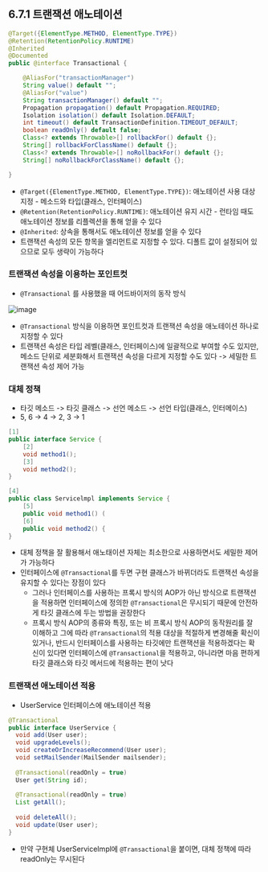 ## 6.7.1 트랜잭션 애노테이션
```java
@Target({ElementType.METHOD, ElementType.TYPE})
@Retention(RetentionPolicy.RUNTIME)
@Inherited
@Documented
public @interface Transactional {

    @AliasFor("transactionManager")
	String value() default "";
	@AliasFor("value")
	String transactionManager() default "";
	Propagation propagation() default Propagation.REQUIRED;
	Isolation isolation() default Isolation.DEFAULT;
	int timeout() default TransactionDefinition.TIMEOUT_DEFAULT;
	boolean readOnly() default false;
	Class<? extends Throwable>[] rollbackFor() default {};
	String[] rollbackForClassName() default {};
	Class<? extends Throwable>[] noRollbackFor() default {};
	String[] noRollbackForClassName() default {};

}
```

- `@Target({ElementType.METHOD, ElementType.TYPE})`: 애노테이션 사용 대상 지정 - 메소드와 타입(클래스, 인터페이스)
- `@Retention(RetentionPolicy.RUNTIME)`: 애노테이션 유지 시간 - 런타임 때도 애노테이션 정보를 리플렉션을 통해 얻을 수 있다
- `@Inherited`: 상속을 통해서도 애노테이션 정보를 얻을 수 있다
- 트랜잭션 속성의 모든 항목을 엘리먼트로 지정할 수 있다. 디폴트 값이 설정되어 있으므로 모두 생략이 가능하다

### 트랜잭션 속성을 이용하는 포인트컷
- `@Transactional` 를 사용했을 때 어드바이저의 동작 방식

![image](https://github.com/user-attachments/assets/292f2550-ef05-461a-a758-0f68fac5c87e)

- `@Transactional` 방식을 이용하면 포인트컷과 트랜잭션 속성을 애노테이션 하나로 지정할 수 있다
- 트랜잭션 속성은 타입 레벨(클래스, 인터페이스)에 일괄적으로 부여할 수도 있지만, 메소드 단위로 세분화해서 트랜잭션 속성을 다르게 지정할 수도 있다 -> 세밀한 트랜잭션 속성 제어 가능

### 대체 정책
- 타깃 메소드 -> 타깃 클래스 -> 선언 메소드 -> 선언 타입(클래스, 인터메이스)
- 5, 6 -> 4 -> 2, 3 -> 1
```java
[1]
public interface Service { 
	[2]
	void method1(); 
	[3]
	void method2();
}

[4]
public class Servicelmpl implements Service {
	[5]
	public void method1() (
	[6]
	public void method2() {
}
```

- 대체 정책을 잘 활용해서 애노태이션 자체는 최소한으로 사용하면서도 세밀한 제어가 가능하다
- 인터페이스에 `@Transactional`를 두면 구현 클래스가 바뀌더라도 트랜잭션 속성을 유지할 수 있다는 장점이 있다
	- 그러나 인터페이스를 사용하는 프록시 방식의 AOP가 아닌 방식으로 트랜잭션을 적용하면 인터페이스에 정의한 `@Transactional`은 무시되기 때문에 안전하게 타깃 클래스에 두는 방법을 권장한다
	- 프록시 방식 AOP의 종류와 특징, 또는 비 프록시 방식 AOP의 동작원리를 잘 이해하고 그에 따라 `@Transactional`의 적용 대상을 적절하게 변경해줄 확신이 있거나, 반드시 인터페이스를 사용하는 타깃에만 트랜잭션을 적용하겠다는 확신이 있다면 인터페이스에 `@Transactional`을 적용하고, 아니라면 마음 편하게 타깃 클래스와 타깃 메서드에 적용하는 편이 낫다

### 트랜잭션 애노테이션 적용
- UserService 인터페이스에 애노테이션 적용
```java
@Transactional
public interface UserService {
  void add(User user);
  void upgradeLevels();
  void createOrIncreaseRecommend(User user);
  void setMailSender(MailSender mailsender);
  
  @Transactional(readOnly = true)
  User get(String id);
  
  @Transactional(readOnly = true)
  List getAll();
  
  void deleteAll();
  void update(User user);
}
```

- 만약 구현체 UserServiceImpl에 `@Transactional`을 붙이면, 대체 정책에 따라 readOnly는 무시된다